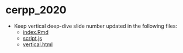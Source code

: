 # cerpp_2020

* Keep vertical deep-dive slide number updated in the following files:
  * [index.Rmd](https://github.com/ozanj/cerpp_2020/blob/master/index.Rmd#L50)
  * [script.js](https://github.com/ozanj/cerpp_2020/blob/master/assets/js/script.js#L14)
  * [vertical.html](https://github.com/ozanj/cerpp_2020/blob/master/assets/layouts/vertical.html#L22-L23)
